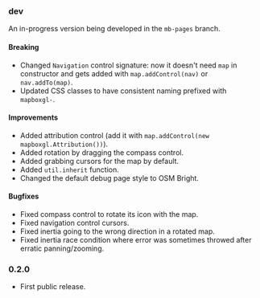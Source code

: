 ### dev

An in-progress version being developed in the `mb-pages` branch.

#### Breaking

- Changed `Navigation` control signature: now it doesn't need `map` in constructor and gets added with `map.addControl(nav)` or `nav.addTo(map)`.
- Updated CSS classes to have consistent naming prefixed with `mapboxgl-`.

#### Improvements

- Added attribution control (add it with `map.addControl(new mapboxgl.Attribution())`).
- Added rotation by dragging the compass control.
- Added grabbing cursors for the map by default.
- Added `util.inherit` function.
- Changed the default debug page style to OSM Bright.

#### Bugfixes

- Fixed compass control to rotate its icon with the map.
- Fixed navigation control cursors.
- Fixed inertia going to the wrong direction in a rotated map.
- Fixed inertia race condition where error was sometimes throwed after erratic panning/zooming.

### 0.2.0

- First public release.
